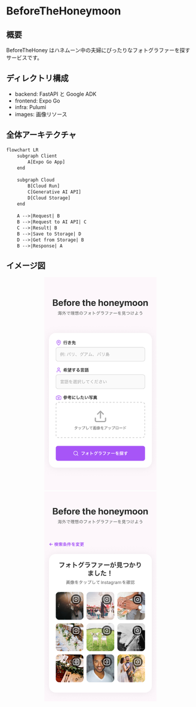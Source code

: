 # BeforeTheHoneymoon

## 概要

BeforeTheHoney はハネムーン中の夫婦にぴったりなフォトグラファーを探すサービスです。

## ディレクトリ構成

- backend: FastAPI と Google ADK
- frontend: Expo Go
- infra: Pulumi
- images: 画像リソース

## 全体アーキテクチャ

```mermaid
flowchart LR
    subgraph Client
        A[Expo Go App]
    end
    
    subgraph Cloud
        B[Cloud Run]
        C[Generative AI API]
        D[Cloud Storage]
    end
    
    A -->|Request| B
    B -->|Request to AI API| C
    C -->|Result| B
    B -->|Save to Storage| D
    D -->|Get from Storage| B
    B -->|Response| A
```

## イメージ図

<div style="text-align: center;">
  <img src="./images/home_ios.jpg" alt="iOS Home Screen" width="300">
</div>

<div style="text-align: center;">
  <img src="./images/result_ios.jpg" alt="iOS Result Screen" width="300">
</div>
